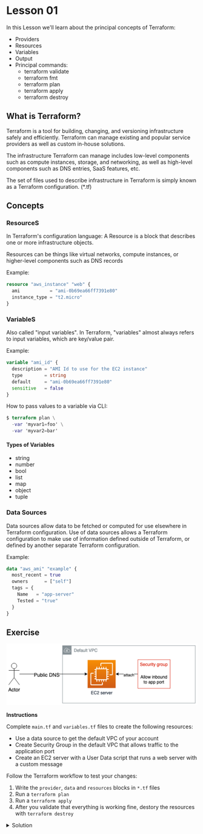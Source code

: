 # Lesson 01

In this Lesson we'll learn about the principal concepts of Terraform:

- Providers
- Resources
- Variables
- Output
- Principal commands:
  - terraform validate
  - terraform fmt
  - terraform plan
  - terraform apply
  - terraform destroy

## What is Terraform?

Terraform is a tool for building, changing, and versioning infrastructure safely and efficiently. Terraform can manage existing and popular service providers as well as custom in-house solutions.

The infrastructure Terraform can manage includes low-level components such as compute instances, storage, and networking, as well as high-level components such as DNS entries, SaaS features, etc.

The set of files used to describe infrastructure in Terraform is simply known as a Terraform configuration. (\*.tf)

## Concepts

### ResourceS

In Terraform's configuration language: A Resource is a block that describes one or more infrastructure objects.

Resources can be things like virtual networks, compute instances, or higher-level components such as DNS records

Example:

```tf
resource "aws_instance" "web" {
  ami           = "ami-0b69ea66ff7391e80"
  instance_type = "t2.micro"
}
```

### VariableS

Also called "input variables". In Terraform, "variables" almost always refers to input variables, which are key/value pair.

Example:

```tf
variable "ami_id" {
  description = "AMI Id to use for the EC2 instance"
  type        = string
  default     = "ami-0b69ea66ff7391e80"
  sensitive   = false
}
```

How to pass values to a variable via CLI:

```tf
$ terraform plan \
  -var 'myvar1=foo' \
  -var 'myvar2=bar'
```

#### Types of Variables

- string
- number
- bool
- list
- map
- object
- tuple

### Data Sources

Data sources allow data to be fetched or computed for use elsewhere in Terraform configuration. Use of data sources allows a Terraform configuration to make use of information defined outside of Terraform, or defined by another separate Terraform configuration.

Example:

```tf
data "aws_ami" "example" {
  most_recent = true
  owners      = ["self"]
  tags = {
    Name   = "app-server"
    Tested = "true"
  }
}
```

## Exercise

![Lesson01](./img/lesson01-diagram.png)


**Instructions**

Complete `main.tf` and `variables.tf` files to create the following resources:

- Use a data source to get the default VPC of your account
- Create Security Group in the default VPC that allows traffic to the application port
- Create an EC2 server with a User Data script that runs a web server with a custom message

Follow the Terraform workflow to test your changes:

1. Write the `provider`, `data` and `resources` blocks in `*.tf` files
2. Run a `terraform plan`
3. Run a `terraform apply`
4. After you validate that everything is working fine, destory the resources with `terraform destroy`

<details>
  <summary>Solution</summary>
  
  ```tf
  provider "aws" {
    region = "us-east-1"
  }
  
  data "aws_vpc" "default" {
    default = true
  }
  
  resource "aws_instance" "server" {
    ami                    = var.ubuntu_ami
    instance_type          = var.instance_type
    vpc_security_group_ids = [aws_security_group.security_group.id]
    user_data              = <<-EOF
                                  #!/bin/bash
                                  echo "Hello world!" > index.html
                                  nohup busybox httpd -f -p ${var.server_port} &
                                  EOF
  }
  
  resource "aws_security_group" "security_group" {
    name   = "first-server-sg"
    vpc_id = data.aws_vpc.default.id
  
    ingress {
      cidr_blocks = ["0.0.0.0/0"]
      description = "Web port"
      from_port   = var.server_port
      to_port     = var.server_port
      protocol    = "TCP"
    }
  }
```
</details>
